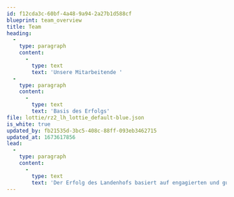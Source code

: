 ```yaml
---
id: f12cda3c-60bf-4a48-9a94-2a27b1d588cf
blueprint: team_overview
title: Team
heading:
  -
    type: paragraph
    content:
      -
        type: text
        text: 'Unsere Mitarbeitende '
  -
    type: paragraph
    content:
      -
        type: text
        text: 'Basis des Erfolgs'
file: lottie/rz2_lh_lottie_default-blue.json
is_white: true
updated_by: fb21535d-3bc5-408c-88ff-093eb3462715
updated_at: 1673617856
lead:
  -
    type: paragraph
    content:
      -
        type: text
        text: 'Der Erfolg des Landenhofs basiert auf engagierten und gut ausgebildeten Mitarbeiterinnen und Mitarbeitern.'
---
```


